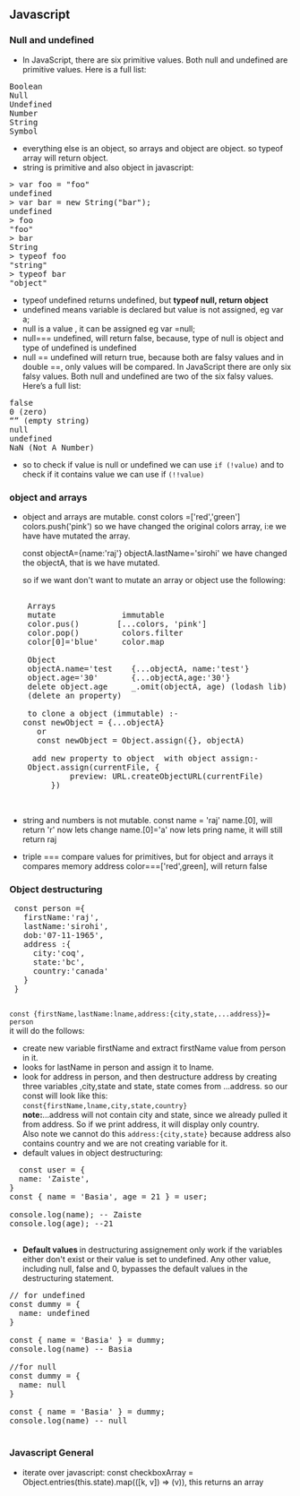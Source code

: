 ## Javascript
### Null and undefined
- In JavaScript, there are six primitive values. Both null and undefined are primitive values. Here is a full list:  
<pre>
Boolean
Null
Undefined
Number
String
Symbol
</pre> 
- everything else is an object, so arrays and object are object. so typeof array will return object. 
- string is primitive and also object in javascript:  
<pre>
> var foo = "foo"
undefined
> var bar = new String("bar");
undefined
> foo
"foo"
> bar
String
> typeof foo
"string"
> typeof bar
"object"
</pre>
- typeof undefined returns undefined, but <strong>typeof null, return object</strong>
- undefined means variable is declared but value is not assigned, eg var a;
- null is a value , it can be assigned eg var =null; 
- null=== undefined, will return false, because, type of null is object and type of undefined is undefined
- null == undefined will return true, because both are falsy values and in double ==, only values will be compared. 
In JavaScript there are only six falsy values. Both null and undefined are two of the six falsy values. Here’s a full list:  
<pre>
false
0 (zero)
“” (empty string)
null
undefined
NaN (Not A Number)
</pre>

- so to check if value is null or undefined we can use `if (!value)` and to 
check if it contains value we can use if `(!!value)`

### object and arrays
- object and arrays are mutable.
   const colors =['red','green']
   colors.push('pink')
   so we have changed the original colors array, i:e we have have mutated the array.

   const objectA={name:'raj'}
   objectA.lastName='sirohi'
   we have changed the objectA, that is we have mutated.

   so if we want don't want to mutate an array or object use the following:
   <pre>  
   Arrays  
   mutate              immutable  
   color.pus()        [...colors, 'pink']
   color.pop()         colors.filter
   color[0]='blue'     color.map  

   Object
   objectA.name='test    {...objectA, name:'test'}
   object.age='30'       {...objectA,age:'30'}
   delete object.age     _.omit(objectA, age) (lodash lib)
   (delete an property)
   
   to clone a object (immutable) :-
  const newObject = {...objectA}
     or
     const newObject = Object.assign({}, objectA)

    add new property to object  with object assign:- 
   Object.assign(currentFile, {
            preview: URL.createObjectURL(currentFile)
        })


  </pre>
- string and numbers is not mutable.
  const name = 'raj'
  name.[0], will return 'r'
  now lets change
  name.[0]='a'
  now lets pring name, it will still return raj

- triple === compare values for primitives, but for object and arrays it compares memory address
 color===['red',green], will return false

 ### Object destructuring
 <pre>
 const person ={
   firstName:'raj',
   lastName:'sirohi',
   dob:'07-11-1965',
   address :{
     city:'coq',
     state:'bc',
     country:'canada'
   }
 }
 </pre>

 `const {firstName,lastName:lname,address:{city,state,...address}}= person`  
 it will do the follows:
  - create new variable firstName and extract firstName value from person in it.
  - looks for lastName in person and assign it to lname.
  - look for address in person, and then destructure address by creating three variables ,city,state and state, state comes from ...address.
 so our const will look like this:   
 `const{firstName,lname,city,state,country}`  
  <strong>note:</strong>...address will not contain city and state, since we already pulled it from address. So if we print address, it will display only country.  
  Also note we cannot do this `address:{city,state}` because address also contains country and we are not creating variable for it.
  - default values in object destructuring: 
  <pre>
  const user = {
  name: 'Zaiste',
}
const { name = 'Basia', age = 21 } = user;

console.log(name); -- Zaiste
console.log(age); --21

</pre>

- <strong>Default values </strong> in destructuring assignement only work if the variables either don't exist or their value is set to undefined. Any other value, including null, false and 0, bypasses the default values in the destructuring statement.

<pre>
// for undefined
const dummy = {
  name: undefined
}

const { name = 'Basia' } = dummy;
console.log(name) -- Basia

//for null
const dummy = {
  name: null
}

const { name = 'Basia' } = dummy;
console.log(name) -- null

</pre>

### Javascript General
  - iterate over javascript:
  const checkboxArray =  Object.entries(this.state).map(([k, v]) => (v)), this returns an array

 
